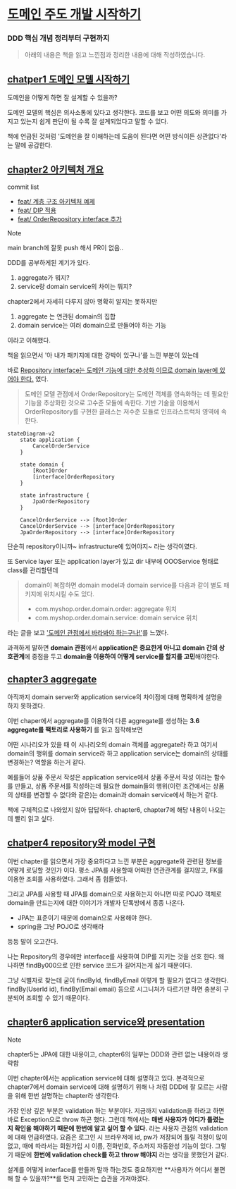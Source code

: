 # [도메인 주도 개발 시작하기](https://product.kyobobook.co.kr/detail/S000001810495)
### DDD 핵심 개념 정리부터 구현까지

> 아래의 내용은 책을 읽고 느낀점과 정리한 내용에 대해 작성하였습니다.

## [chatper1 도메인 모델 시작하기](https://github.com/hwangintae/ddd-study/pull/1)

도메인을 어떻게 하면 잘 설계할 수 있을까?

도메인 모델의 핵심은 의사소통에 있다고 생각한다. 코드를 보고 어떤 의도와 의미를 가지고 있는지
쉽게 판단이 될 수록 잘 설계되었다고 말할 수 있다.
 
책에 언급된 것처럼 '도메인을 잘 이해하는데 도움이 된다면 어떤 방식이든 상관없다'라는 말에 공감한다.

## [chapter2 아키텍처 개요](https://github.com/hwangintae/ddd-study/blob/main/docs/chapter2/README.md)

commit list
- [feat/ 계층 구조 아키텍처 예제](https://github.com/hwangintae/ddd-study/commit/8718bcde2665078607c7d4de179b0bcee4b79b7b)
- [feat/ DIP 적용](https://github.com/hwangintae/ddd-study/commit/9fd78c40a9560f1289ef1f31c8facc356ea89154)
- [feat/ OrderRepository interface 추가](https://github.com/hwangintae/ddd-study/commit/520cf7f582e5910462ba17a0ccb4fc93f6518af3)

> [!note]
> main branch에 잘못 push 해서 PR이 없음..

DDD를 공부하게된 계기가 있다.
1. aggregate가 뭐지?
2. service랑 domain service의 차이는 뭐지?

chapter2에서 자세히 다루지 않아 명확히 알지는 못하지만

1. aggregate 는 연관된 domain의 집합
2. domain service는 여러 domain으로 만들어야 하는 기능

이라고 이해했다.

책을 읽으면서 '아 내가 패키지에 대한 강박이 있구나'를 느낀 부분이 있는데

바로 <u>Repository interface는 도메인 기능에 대한 추상화 이므로 domain layer에 있어야 한다.</u> 였다.

> 도메인 모델 관점에서 OrderRepository는 도메인 객체를 영속화하는 데 필요한 기능을 추상화한 것으로 고수준 모듈에 속한다. 기반 기술을 이용해서 OrderRepository를 구현한 클래스는 저수준 모듈로 인프라스트럭처 영역에 속한다.

```mermaid
stateDiagram-v2
	state application {
		CancelOrderService
	}

	state domain {
		[Root]Order
		[interface]OrderRepository
	}

	state infrastructure {
		JpaOrderRepository
	}

	CancelOrderService --> [Root]Order
	CancelOrderService --> [interface]OrderRepository
	JpaOrderRepository --> [interface]OrderRepository
```

단순히 repository이니까~ infrastructure에 있어야지~ 라는 생각이였다.

또 Service layer 또는 application layer가 있고 dir 내부에 OOOService 형태로 class를 관리할텐데

> domain이 복잡하면 domain model과 domain service를 다음과 같이 별도 패키지에 위치시킬 수도 있다.
> - com.myshop.order.domain.order: aggregate 위치
> - com.myshop.order.domain.service: domain service 위치

라는 글을 보고 <u>'도메인 관점에서 바라봐야 하는구나!'</u>를 느꼈다.

과격하게 말하면 **domain 관점**에서 **application은 중요한게 아니고**
**domain 간의 상호관계**에 중점을 두고 **domain을 이용하여 어떻게 service를 할지를 고민**해야한다.

## [chapter3 aggregate](https://github.com/hwangintae/ddd-study/pull/2)
아직까지 domain server와 application service의 차이점에 대해 명확하게 설명을 하지 못하겠다.

이번 chaper에서 aggregate를 이용하여 다른 aggregate를 생성하는 **3.6 aggregate를 팩토리로 사용하기** 를 읽고 짐작해보면

어떤 시나리오가 있을 때 이 시나리오의 domain 객체를 aggregate라 하고 여기서 domain의 행위를 domain service라 하고
application service는 domain의 상태를 변경하는? 역할을 하는거 같다.

예를들어 상품 주문서 작성은 application service에서 상품 주문서 작성 이라는 함수를 만들고, 상품 주문서를 작성하는데 필요한
domain들의 행위(이런 조건에서는 상품의 상태를 변경할 수 없다와 같은)는 domain과 domain service에서 하는거 같다.

책에 구체적으로 나와있지 않아 답답하다. chapter6, chapter7에 해당 내용이 나오는데 빨리 읽고 싶다.

## [chatper4 repository와 model 구현](https://github.com/hwangintae/ddd-study/pull/3)

이번 chapter를 읽으면서 가장 중요하다고 느낀 부분은 aggregate와 관련된 정보를 어떻게 로딩할 것인가 이다.
평소 JPA를 사용할때 어떠한 연관관계를 걸지않고, FK를 이용한 조회를 사용하였다. 그래서 좀 힘들었다.

그리고 JPA를 사용할 때 JPA를 domain으로 사용하는지 아니면 따로 POJO 객체로 domain을 만드는지에 대한 이야기가
개발자 단톡방에서 종종 나온다.
- JPA는 표준이기 때문에 domain으로 사용해야 한다.
- spring을 그냥 POJO로 생각해라

등등 말이 오고간다.

나는 Repository의 경우에만 interface를 사용하여 DIP를 지키는 것을 선호 한다. 왜나하면
findBy000으로 인한 service 코드가 길어지는게 싫기 때문이다.

그냥 식별자로 찾는데 굳이 findById, findByEmail 이렇게 할 필요가 없다고 생각한다.
findBy(UserId id), findBy(Email email) 등으로 시그니처가 다르기만 하면 충분히 구분되어 조회할 수 있기 때문이다.

## [chapter6 application service와 presentation](https://github.com/hwangintae/ddd-study/pull/4)

> [!note]
> chapter5는 JPA에 대한 내용이고, chapter6의 일부는 DDD와 관련 없는 내용이라 생략함

이번 chapter에서는 application service에 대해 설명하고 있다. 본격적으로 chapter7에서 domain service에 대해 설명하기 위해
나 처럼 DDD에 잘 모르는 사람을 위해 한번 설명하는 chapter라 생각한다.

가장 인상 깊은 부분은 validation 하는 부분이다. 지금까지 validation을 하라고 하면 바로 Exception으로 throw 하곤 했다.
그런데 책에서는 **매번 사용자가 어디가 틀렸는지 확인을 해야하기 때문에 한번에 알고 싶어 할 수 있다.** 라는 사용자 관점의 validation에 대해
언급하였다. 요즘은 로그인 시 브라우저에 id, pw가 저장되어 틀릴 걱정이 많이 없고, 때에 따라서는 회원가입 시 이름, 전화번호, 주소까지
자동완성 기능이 있다. 그렇기 때문에 **한번에 validation check를 하고 throw 해야지** 라는 생각을 못했던거 같다.

설계를 어떻게 interface를 만들까 말까 하는것도 중요하지만 **사용자가 어디서 불편해 할 수 있을까?**를 먼저 고민하는 습관을 가져야겠다.